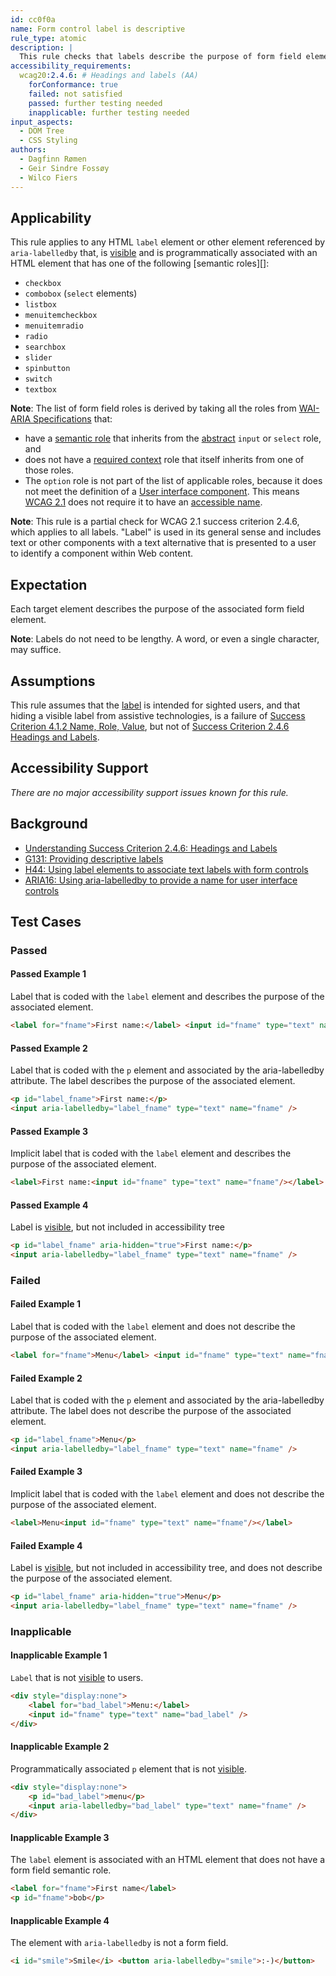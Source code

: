 ```yaml
---
id: cc0f0a
name: Form control label is descriptive
rule_type: atomic
description: |
  This rule checks that labels describe the purpose of form field elements.
accessibility_requirements:
  wcag20:2.4.6: # Headings and labels (AA)
    forConformance: true
    failed: not satisfied
    passed: further testing needed
    inapplicable: further testing needed
input_aspects:
  - DOM Tree
  - CSS Styling
authors:
  - Dagfinn Rømen
  - Geir Sindre Fossøy
  - Wilco Fiers
---
```


## Applicability

This rule applies to any HTML `label` element or other element referenced by `aria-labelledby` that, is [visible][] and is programmatically associated with an HTML element that has one of the following [semantic roles][]:

- `checkbox`
- `combobox` (`select` elements)
- `listbox`
- `menuitemcheckbox`
- `menuitemradio`
- `radio`
- `searchbox`
- `slider`
- `spinbutton`
- `switch`
- `textbox`

**Note**: The list of form field roles is derived by taking all the roles from [WAI-ARIA Specifications](#wai-aria-specifications) that:

- have a [semantic role][] that inherits from the [abstract](https://www.w3.org/TR/wai-aria/#abstract_roles) `input` or `select` role, and
- does not have a [required context](https://www.w3.org/TR/wai-aria/#scope) role that itself inherits from one of those roles.
- The `option` role is not part of the list of applicable roles, because it does not meet the definition of a [User interface component](https://www.w3.org/TR/WCAG21/#dfn-user-interface-components). This means [WCAG 2.1](https://www.w3.org/TR/WCAG21/) does not require it to have an [accessible name](#accessible-name).

**Note**: This rule is a partial check for WCAG 2.1 success criterion 2.4.6, which applies to all labels. "Label" is used in its general sense and includes text or other components with a text alternative that is presented to a user to identify a component within Web content.

## Expectation

Each target element describes the purpose of the associated form field element.

**Note**: Labels do not need to be lengthy. A word, or even a single character, may suffice.

## Assumptions

This rule assumes that the [label](https://www.w3.org/TR/WCAG21/#dfn-labels) is intended for sighted users, and that hiding a visible label from assistive technologies, is a failure of [Success Criterion 4.1.2 Name, Role, Value](https://www.w3.org/TR/WCAG21/#name-role-value), but not of [Success Criterion 2.4.6 Headings and Labels](https://www.w3.org/TR/WCAG21/#headings-and-labels).

## Accessibility Support

_There are no major accessibility support issues known for this rule._

## Background

- [Understanding Success Criterion 2.4.6: Headings and Labels](https://www.w3.org/WAI/WCAG21/Understanding/headings-and-labels.html)
- [G131: Providing descriptive labels](https://www.w3.org/WAI/WCAG21/Techniques/general/G131)
- [H44: Using label elements to associate text labels with form controls](https://www.w3.org/WAI/WCAG21/Techniques/html/H44)
- [ARIA16: Using aria-labelledby to provide a name for user interface controls](https://www.w3.org/WAI/WCAG21/Techniques/aria/ARIA16)

## Test Cases

### Passed

#### Passed Example 1

Label that is coded with the `label` element and describes the purpose of the associated element.

```html
<label for="fname">First name:</label> <input id="fname" type="text" name="fname" />
```

#### Passed Example 2

Label that is coded with the `p` element and associated by the aria-labelledby attribute. The label describes the purpose of the associated element.

```html
<p id="label_fname">First name:</p>
<input aria-labelledby="label_fname" type="text" name="fname" />
```

#### Passed Example 3

Implicit label that is coded with the `label` element and describes the purpose of the associated element.

```html
<label>First name:<input id="fname" type="text" name="fname"/></label>
```

#### Passed Example 4

Label is [visible][], but not included in accessibility tree

```html
<p id="label_fname" aria-hidden="true">First name:</p>
<input aria-labelledby="label_fname" type="text" name="fname" />
```

### Failed

#### Failed Example 1

Label that is coded with the `label` element and does not describe the purpose of the associated element.

```html
<label for="fname">Menu</label> <input id="fname" type="text" name="fname" />
```

#### Failed Example 2

Label that is coded with the `p` element and associated by the aria-labelledby attribute. The label does not describe the purpose of the associated element.

```html
<p id="label_fname">Menu</p>
<input aria-labelledby="label_fname" type="text" name="fname" />
```

#### Failed Example 3

Implicit label that is coded with the `label` element and does not describe the purpose of the associated element.

```html
<label>Menu<input id="fname" type="text" name="fname"/></label>
```

#### Failed Example 4

Label is [visible][], but not included in accessibility tree, and does not describe the purpose of the associated element.

```html
<p id="label_fname" aria-hidden="true">Menu</p>
<input aria-labelledby="label_fname" type="text" name="fname" />
```

### Inapplicable

#### Inapplicable Example 1

`Label` that is not [visible][] to users.

```html
<div style="display:none">
	<label for="bad_label">Menu:</label>
	<input id="fname" type="text" name="bad_label" />
</div>
```

#### Inapplicable Example 2

Programmatically associated `p` element that is not [visible][].

```html
<div style="display:none">
	<p id="bad_label">menu</p>
	<input aria-labelledby="bad_label" type="text" name="fname" />
</div>
```

#### Inapplicable Example 3

The `label` element is associated with an HTML element that does not have a form field semantic role.

```html
<label for="fname">First name</label>
<p id="fname">bob</p>
```

#### Inapplicable Example 4

The element with `aria-labelledby` is not a form field.

```html
<i id="smile">Smile</i> <button aria-labelledby="smile">:-)</button>
```

[semantic role]: #semantic-role 'Definition of semantic role'
[visible]: #visible 'Definition of visible'
